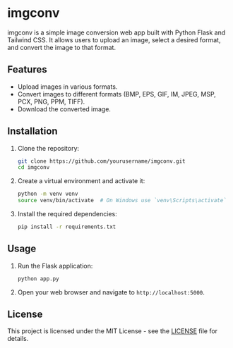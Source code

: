 # imgconv

imgconv is a simple image conversion web app built with Python Flask and Tailwind CSS. It allows users to upload an image, select a desired format, and convert the image to that format.

## Features
- Upload images in various formats.
- Convert images to different formats (BMP, EPS, GIF, IM, JPEG, MSP, PCX, PNG, PPM, TIFF).
- Download the converted image.

## Installation

1. Clone the repository:
    ```bash
    git clone https://github.com/yourusername/imgconv.git
    cd imgconv
    ```

2. Create a virtual environment and activate it:
    ```bash
    python -m venv venv
    source venv/bin/activate  # On Windows use `venv\Scripts\activate`
    ```

3. Install the required dependencies:
    ```bash
    pip install -r requirements.txt
    ```

## Usage

1. Run the Flask application:
    ```bash
    python app.py
    ```

2. Open your web browser and navigate to `http://localhost:5000`.

## License
This project is licensed under the MIT License - see the [LICENSE](LICENSE) file for details.